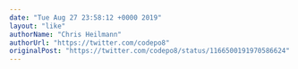 ```yaml
---
date: "Tue Aug 27 23:58:12 +0000 2019"
layout: "like"
authorName: "Chris Heilmann"
authorUrl: "https://twitter.com/codepo8"
originalPost: "https://twitter.com/codepo8/status/1166500191970586624"
---
```


